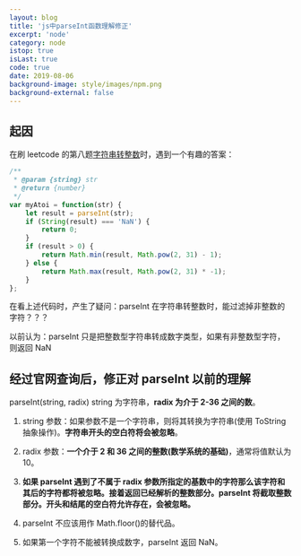 ```yaml
---
layout: blog
title: 'js中parseInt函数理解修正'
excerpt: 'node'
category: node
istop: true
isLast: true
code: true
date: 2019-08-06
background-image: style/images/npm.png
background-external: false
---
```


## 起因

在刷 leetcode 的第八题[字符串转整数](https://leetcode-cn.com/problems/string-to-integer-atoi/submissions/)时，遇到一个有趣的答案：

```js
/**
 * @param {string} str
 * @return {number}
 */
var myAtoi = function(str) {
    let result = parseInt(str);
    if (String(result) === 'NaN') {
        return 0;
    }
    if (result > 0) {
        return Math.min(result, Math.pow(2, 31) - 1);
    } else {
        return Math.max(result, Math.pow(2, 31) * -1);
    }
};
```

在看上述代码时，产生了疑问：parseInt 在字符串转整数时，能过滤掉非整数的字符？？？

以前认为：parseInt 只是把整数型字符串转成数字类型，如果有非整数型字符，则返回 NaN

## 经过官网查询后，修正对 parseInt 以前的理解

parseInt(string, radix) string 为字符串，<strong>radix 为介于 2-36 之间的数</strong>。

1. string 参数：如果参数不是一个字符串，则将其转换为字符串(使用 ToString 抽象操作)。<strong>字符串开头的空白符将会被忽略</strong>。

2. radix 参数：<strong>一个介于 2 和 36 之间的整数(数学系统的基础)</strong>，通常将值默认为 10。

3. <strong>如果 parseInt 遇到了不属于 radix 参数所指定的基数中的字符那么该字符和其后的字符都将被忽略。接着返回已经解析的整数部分。parseInt 将截取整数部分。开头和结尾的空白符允许存在，会被忽略。</strong>

4. parseInt 不应该用作 Math.floor()的替代品。

5. 如果第一个字符不能被转换成数字，parseInt 返回 NaN。
